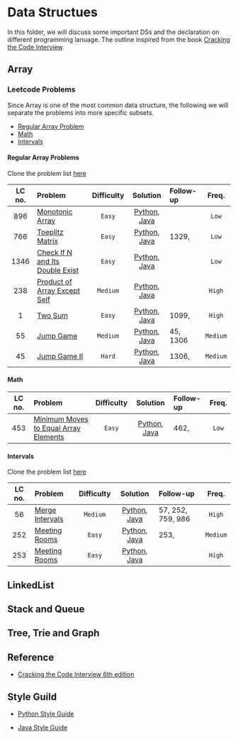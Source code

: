 # Data Structues

In this folder, we will discuss some important DSs and the declaration on different programming lanuage. The outline inspired from the book [Cracking the Code Interview](http://www.crackingthecodinginterview.com).

## Array

### Leetcode Problems

Since Array is one of the most common data structure, the following we will separate the problems into more specific subsets.

- [Regular Array Problem](#regular-array-problems)
- [Math](#math)
- [Intervals](#intervals)

#### Regular Array Problems

Clone the problem list [here](https://leetcode.com/list/x8iyupb5)

| LC no. | Problem                                                                                           | Difficulty |                                     Solution                                     | Follow-up |  Freq.   |
| :----: | :------------------------------------------------------------------------------------------------ | :--------: | :------------------------------------------------------------------------------: | :-------- | :------: |
|  896   | [Monotonic Array](https://leetcode.com/problems/monotonic-array/)                                 |   `Easy`   |    [Python](./python/monotonic_array.py), [Java](./java/MonotonicArray.java)     |           |  `Low`   |
|  766   | [Toeplitz Matrix](https://leetcode.com/problems/toeplitz-matrix/)                                 |   `Easy`   |    [Python](./python/toeplitz_matrix.py), [Java](./java/ToeplitzMatrix.java)     | 1329,     |  `Low`   |
|  1346  | [Check If N and Its Double Exist](https://leetcode.com/problems/check-if-n-and-its-double-exist/) |   `Easy`   |       [Python](./python/check_double.py), [Java](./java/CheckDouble.java)        |           |  `Low`   |
|  238   | [Product of Array Except Self](https://leetcode.com/problems/product-of-array-except-self/)       |  `Medium`  | [Python](./python/prodcut_except_self.py), [Java](./java/ProductExceptSelf.java) |           |  `High`  |
|   1    | [Two Sum](https://leetcode.com/problems/two-sum/)                                                 |   `Easy`   |            [Python](./python/two_sum.py), [Java](./java/TwoSum.java)             | 1099,     |  `High`  |
|   55   | [Jump Game](https://leetcode.com/problems/jump-game/)                                             |  `Medium`  |          [Python](./python/jump_game.py), [Java](./java/JumpGame.java)           | 45, 1306  | `Medium` |
|   45   | [Jump Game II](https://leetcode.com/problems/jump-game-ii/)                                       |   `Hard`   |        [Python](./python/jump_game_ii.py), [Java](./java/JumpGameII.java)        | 1306,     | `Medium` |

#### Math

| LC no. | Problem                                                                                                       | Difficulty |                                      Solution                                       | Follow-up | Freq. |
| :----: | :------------------------------------------------------------------------------------------------------------ | :--------: | :---------------------------------------------------------------------------------: | :-------- | :---: |
|  453   | [Minimum Moves to Equal Array Elements](https://leetcode.com/problems/minimum-moves-to-equal-array-elements/) |   `Easy`   | [Python](./python/min_moves_equal_array.py), [Java](./java/MinMovesEqualArray.java) | 462,      | `Low` |

#### Intervals

Clone the problem list [here](https://leetcode.com/list/x8xudi6d)

| LC no. | Problem                                                           | Difficulty |                                 Solution                                  | Follow-up         |  Freq.   |
| :----: | :---------------------------------------------------------------- | :--------: | :-----------------------------------------------------------------------: | :---------------- | :------: |
|   56   | [Merge Intervals](https://leetcode.com/problems/merge-intervals/) |  `Medium`  | [Python](./python/merge_intervals.py), [Java](./java/MergeIntervals.java) | 57, 252, 759, 986 |  `High`  |
|  252   | [Meeting Rooms](https://leetcode.com/problems/meeting-rooms/)     |   `Easy`   |   [Python](./python/meeting_room.py), [Java](./java/MeetingRooms.java)    | 253,              | `Medium` |
|  253   | [Meeting Rooms](https://leetcode.com/problems/meeting-rooms-ii/)  |   `Easy`   | [Python](./python/meeting_room_ii.py), [Java](./java/MeetingRoomsII.java) |                   |  `High`  |

## LinkedList

## Stack and Queue

## Tree, Trie and Graph

## Reference

- [Cracking the Code Interview 6th edition](http://www.crackingthecodinginterview.com)

## Style Guild

- [Python Style Guide](http://google.github.io/styleguide/pyguide.html)

- [Java Style Guide](https://github.com/twitter-archive/commons/blob/master/src/java/com/twitter/common/styleguide.md#documentation)
